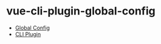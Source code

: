 # vue-cli-plugin-global-config

* [Global Config](https://vuejs.org/v2/api/#Global-Config)
* [CLI Plugin](https://cli.vuejs.org/dev-guide/plugin-dev.html#cli-plugin)
